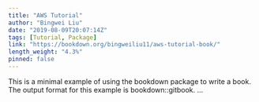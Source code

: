 ```yaml
---
title: "AWS Tutorial"
author: "Bingwei Liu"
date: "2019-08-09T20:07:14Z"
tags: [Tutorial, Package]
link: "https://bookdown.org/bingweiliu11/aws-tutorial-book/"
length_weight: "4.3%"
pinned: false
---
```


This is a minimal example of using the bookdown package to write a book. The output format for this example is bookdown::gitbook. ...
